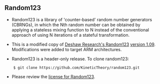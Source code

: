 Random123
--------------------

* Random123 is a library of 'counter-based' random number generators (CBRNGs), in which the Nth  random number can be obtained by applying a stateless mixing function to N instead of the conventional approach of using  N iterations of a stateful transformation.

* This is a modified copy of [Deshaw Research's Random123](http://www.deshawresearch.com/resources_random123.html) [version 1.09](http://www.deshawresearch.com/downloads/download_random123.cgi/Random123-1.09.tar.gz).  Modifications were added to target ARM architectures.

* Random123 is a header-only release. To clone random123:

```
    $ git clone https://github.com/KineticTheory/random123.git
```

* Please review the [license for Random123](https://github.com/KineticTheory/random123/blob/master/LICENSE.md).